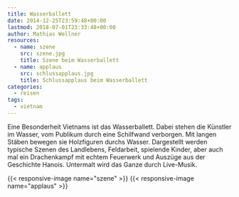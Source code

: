 ```yaml
---
title: Wasserballett
date: 2014-12-25T23:59:48+00:00
lastmod: 2018-07-01T23:33:48+00:00
author: Mathias Wellner
resources:
  - name: szene
    src: szene.jpg
    title: Szene beim Wasserballett
  - name: applaus
    src: schlussapplaus.jpg
    title: Schlussapplaus beim Wasserballett
categories:
  - reisen
tags:
  - vietnam
---
```

Eine Besonderheit Vietnams ist das Wasserballett. Dabei stehen die Künstler im Wasser, vom Publikum durch eine Schilfwand verborgen. Mit langen Stäben bewegen sie Holzfiguren durchs Wasser. Dargestellt werden typische Szenen des Landlebens, Feldarbeit, spielende Kinder, aber auch mal ein Drachenkampf mit echtem Feuerwerk und Auszüge aus der Geschichte Hanois. Untermalt wird das Ganze durch Live-Musik. 
<!--more-->

{{< responsive-image name="szene" >}}
{{< responsive-image name="applaus" >}}